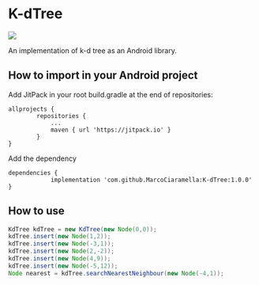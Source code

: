 # K-dTree

[![](https://jitpack.io/v/MarcoCiaramella/K-dTree.svg)](https://jitpack.io/#MarcoCiaramella/K-dTree)

An implementation of k-d tree as an Android library.

## How to import in your Android project
Add JitPack in your root build.gradle at the end of repositories:

```
allprojects {
		repositories {
			...
			maven { url 'https://jitpack.io' }
		}
}
```

Add the dependency

```
dependencies {
	        implementation 'com.github.MarcoCiaramella:K-dTree:1.0.0'
}
```

## How to use

```java
KdTree kdTree = new KdTree(new Node(0,0));
kdTree.insert(new Node(1,2));
kdTree.insert(new Node(-3,1));
kdTree.insert(new Node(2,-2));
kdTree.insert(new Node(4,9));
kdTree.insert(new Node(-5,12));
Node nearest = kdTree.searchNearestNeighbour(new Node(-4,1));
```

